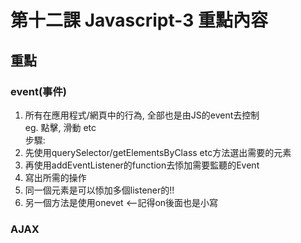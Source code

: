 # 第十二課 Javascript-3 重點內容
## 重點
### event(事件)
1. 所有在應用程式/網頁中的行為, 全部也是由JS的event去控制  
eg. 點擊, 滑動 etc  
步驟:  
1. 先使用querySelector/getElementsByClass etc方法選出需要的元素  
2. 再使用addEventListener的function去悿加需要監聽的Event  
3. 寫出所需的操作  
4. 同一個元素是可以悿加多個listener的!!  
5. 另一個方法是使用onevet <--記得on後面也是小寫  
### AJAX
